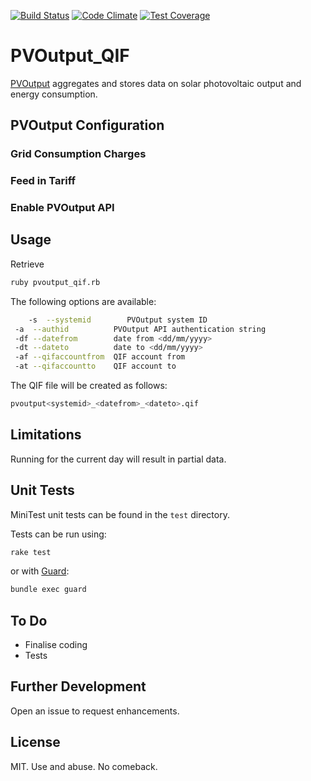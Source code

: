 [![Build Status](https://travis-ci.org/jonbartlett/pvoutput_qif.svg?branch=master)](https://travis-ci.org/jonbartlett/pvoutput_qif)
[![Code Climate](https://codeclimate.com/github/jonbartlett/pvoutput_qif/badges/gpa.svg)](https://codeclimate.com/github/jonbartlett/pvoutput_qif)
[![Test Coverage](https://codeclimate.com/github/jonbartlett/pvoutput_qif/badges/coverage.svg)](https://codeclimate.com/github/jonbartlett/pvoutput_qif/coverage)

# PVOutput_QIF 

[PVOutput](http://pvoutput.org) aggregates and stores data on solar photovoltaic output and energy consumption. 

## PVOutput Configuration

### Grid Consumption Charges 

### Feed in Tariff

### Enable PVOutput API

## Usage

Retrieve 

```bash
ruby pvoutput_qif.rb  
```

The following options are available:

```bash
	-s  --systemid        PVOutput system ID 
 -a  --authid          PVOutput API authentication string
 -df --datefrom        date from <dd/mm/yyyy>
 -dt --dateto          date to <dd/mm/yyyy>
 -af --qifaccountfrom  QIF account from
 -at --qifaccountto    QIF account to
```

The QIF file will be created as follows:

```bash
pvoutput<systemid>_<datefrom>_<dateto>.qif
```

## Limitations

Running for the current day will result in partial data. 

## Unit Tests

MiniTest unit tests can be found in the ```test``` directory.

Tests can be run using:

```bash
rake test
```

or with [Guard](https://github.com/guard/guard):

```bash
bundle exec guard
```

## To Do

* Finalise coding
* Tests

## Further Development

Open an issue to request enhancements. 

## License

MIT. Use and abuse. No comeback.



